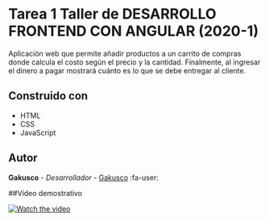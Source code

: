 # Tarea 1 Taller de DESARROLLO FRONTEND CON ANGULAR (2020-1)
Aplicación web que permite añadir productos a un carrito de compras donde calcula el costo según el precio y la cantidad. Finalmente, al ingresar el dinero a pagar mostrará cuánto es lo que se debe entregar al cliente.

## Construido con
- HTML
- CSS
- JavaScript

## Autor
**Gakusco** - *Desarrollador* - [Gakusco](https://github.com/Gakusco) :fa-user:

##Vídeo demostrativo

[![Watch the video](http://img.youtube.com/vi/gOwpXBJ9A5s/default.jpg)](https://youtu.be/gOwpXBJ9A5s)
